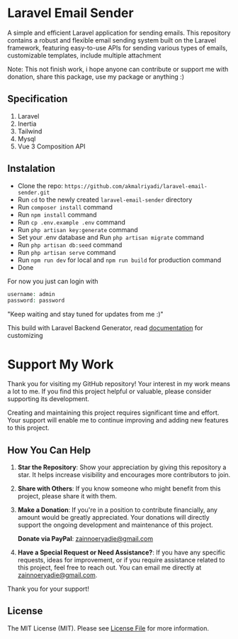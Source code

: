 # Laravel Email Sender

A simple and efficient Laravel application for sending emails. This repository contains a robust and flexible email sending system built on the Laravel framework, featuring easy-to-use APIs for sending various types of emails, customizable templates, include multiple attachment

Note: This not finish work, i hope anyone can contribute or support me with donation, share this package, use my package or anything :)

## Specification
1. Laravel
2. Inertia
3. Tailwind
4. Mysql
5. Vue 3 Composition API

## Instalation
- Clone the repo: `https://github.com/akmalriyadi/laravel-email-sender.git`
- Run `cd` to the newly created `laravel-email-sender` directory
- Run `composer install` command
- Run `npm install` command
- Run `cp .env.example .env` command
- Run `php artisan key:generate` command
- Set your .env database and Run `php artisan migrate` command
- Run `php artisan db:seed` command
- Run `php artisan serve` command
- Run `npm run dev` for local and `npm run build` for production command
- Done

For now you just can login with <br>
```php
username: admin
password: password
```
"Keep waiting and stay tuned for updates from me :)"

This build with Laravel Backend Generator, read [documentation](https://github.com/akmalriyadi/laravel-backend-generator) for customizing

# Support My Work

Thank you for visiting my GitHub repository! Your interest in my work means a lot to me. If you find this project helpful or valuable, please consider supporting its development. 

Creating and maintaining this project requires significant time and effort. Your support will enable me to continue improving and adding new features to this project.

## How You Can Help

1. **Star the Repository**: Show your appreciation by giving this repository a star. It helps increase visibility and encourages more contributors to join.

2. **Share with Others**: If you know someone who might benefit from this project, please share it with them.

3. **Make a Donation**: If you're in a position to contribute financially, any amount would be greatly appreciated. Your donations will directly support the ongoing development and maintenance of this project.

   **Donate via PayPal**: [zainnoeryadie@gmail.com](https://www.paypal.com/paypalme/zainnoeryadie)

4. **Have a Special Request or Need Assistance?**: If you have any specific requests, ideas for improvement, or if you require assistance related to this project, feel free to reach out. You can email me directly at [zainnoeryadie@gmail.com](mailto:zainnoeryadie@gmail.com).

Thank you for your support!

## License

The MIT License (MIT). Please see [License File](LICENSE.md) for more information.